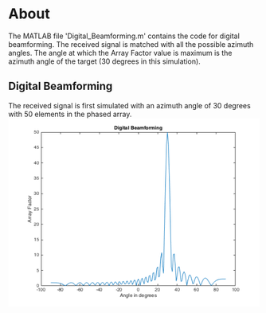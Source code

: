 # About
The MATLAB file 'Digital_Beamforming.m' contains the code for digital beamforming. The received signal is matched with all the possible azimuth angles. The angle at which the Array Factor value is maximum is the azimuth angle of the target (30 degrees in this simulation).


## Digital Beamforming
The received signal is first simulated with an azimuth angle of 30 degrees with 50 elements in the phased array. 
![alt text](https://github.com/adityajain07/Radar-Systems/blob/master/Digital%20Beamforming/Digital_Beamforming.png)
